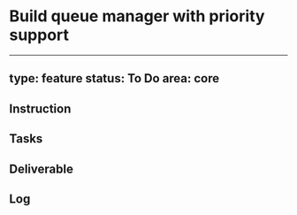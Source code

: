 # Build queue manager with priority support

---
type: feature
status: To Do
area: core
---


## Instruction

## Tasks

## Deliverable

## Log
